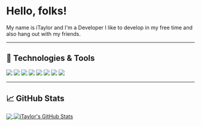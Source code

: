 # Hello, folks!

My name is iTaylor and I'm a Developer I like to develop in my free time and also hang out with my friends.

---

## 🔧 Technologies & Tools
![](https://img.shields.io/badge/OS-Windows-informational?style=flat&logo=windows&logoColor=white&color=008000)
![](https://img.shields.io/badge/Editor-Visual%20Studio%20Code-informational?style=flat&logo=Visual%20Studio%20Code&logoColor=white&color=008000)
![](https://img.shields.io/badge/Code-HTML5-informational?style=flat&logo=html5&logoColor=white&color=008000)
![](https://img.shields.io/badge/Code-CSS3-informational?style=flat&logo=css3&logoColor=white&color=008000)
![](https://img.shields.io/badge/Code-JavaScript-informational?style=flat&logo=JavaScript&logoColor=white&color=008000)
![](https://img.shields.io/badge/Code-TypeScript-informational?style=flat&logo=TypeScript&logoColor=white&color=008000)
![](https://img.shields.io/badge/Code-C++-informational?style=flat&logo=c%2B%2B&logoColor=white&color=008000)
![](https://img.shields.io/badge/Shell-Windows_Terminal-informational?style=flat&logo=windows%20terminal&logoColor=white&color=008000)

---

## &#x1f4c8; GitHub Stats

<a href="https://github.com/itaylorlul/itaylorlul">
  <img align="center" src="https://github-readme-stats.vercel.app/api/top-langs/?username=itaylorlul&title_color=ffffff&text_color=c9cacc&icon_color=2bbc8a&bg_color=1d1f21" />
</a>
<a href="https://github.com/itaylorlul/itaylorlul">
  <img align="center" src="https://github-readme-stats.vercel.app/api username=itaylorlul&show_icons=true&line_height=27&count_private=true&title_color=ffffff&text_color=c9cacc&icon_color=008000&bg_color=1d1f21" alt="iTaylor's GitHub Stats" />
</a>
